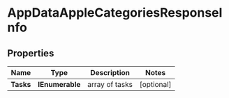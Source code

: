 # AppDataAppleCategoriesResponseInfo


## Properties

| Name | Type | Description | Notes |
|------------ | ------------- | ------------- | -------------|
**Tasks** | **IEnumerable<AppDataAppleCategoriesTaskInfo>** | array of tasks |[optional]|